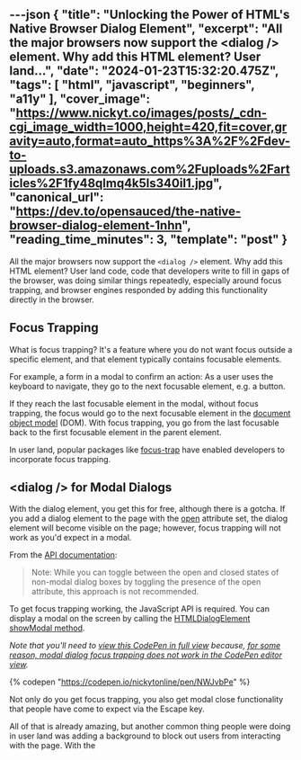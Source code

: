 ---json
{
  "title": "Unlocking the Power of HTML's Native Browser Dialog Element",
  "excerpt": "All the major browsers now support the &lt;dialog /&gt; element. Why add this HTML element? User land...",
  "date": "2024-01-23T15:32:20.475Z",
  "tags": [
    "html",
    "javascript",
    "beginners",
    "a11y"
  ],
  "cover_image": "https://www.nickyt.co/images/posts/_cdn-cgi_image_width=1000,height=420,fit=cover,gravity=auto,format=auto_https%3A%2F%2Fdev-to-uploads.s3.amazonaws.com%2Fuploads%2Farticles%2F1fy48qlmq4k5ls340il1.jpg",
  "canonical_url": "https://dev.to/opensauced/the-native-browser-dialog-element-1nhn",
  "reading_time_minutes": 3,
  "template": "post"
}
---

All the major browsers now support the `<dialog />` element. Why add this HTML element? User land code, code that developers write to fill in gaps of the browser, was doing similar things repeatedly, especially around focus trapping, and browser engines responded by adding this functionality directly in the browser.

## Focus Trapping

What is focus trapping? It's a feature where you do not want focus outside a specific element, and that element typically contains focusable elements.

For example, a form in a modal to confirm an action: As a user uses the keyboard to navigate, they go to the next focusable element, e.g. a button.

If they reach the last focusable element in the modal, without focus trapping, the focus would go to the next focusable element in the [document object model](https://developer.mozilla.org/en-US/docs/Web/API/Document_Object_Model) (DOM). With focus trapping, you go from the last focusable back to the first focusable element in the parent element.

In user land, popular packages like [focus-trap](https://www.npmjs.com/package/focus-trap) have enabled developers to incorporate focus trapping.

## &lt;dialog /&gt; for Modal Dialogs

With the dialog element, you get this for free, although there is a gotcha. If you add a dialog element to the page with the [open](https://developer.mozilla.org/en-US/docs/Web/HTML/Element/dialog#open) attribute set, the dialog element will become visible on the page; however, focus trapping will not work as you'd expect in a modal.

From the [API documentation](https://developer.mozilla.org/en-US/docs/Web/HTML/Element/dialog#open):

> Note: While you can toggle between the open and closed states of non-modal dialog boxes by toggling the presence of the open attribute, this approach is not recommended.

To get focus trapping working, the JavaScript API is required. You can display a modal on the screen by calling the [HTMLDialogElement showModal method](https://developer.mozilla.org/en-US/docs/Web/API/HTMLDialogElement/showModal).

_Note that you'll need to [view this CodePen in full view](https://codepen.io/nickytonline/full/NWJvbPe) because, [for some reason, modal dialog focus trapping does not work in the CodePen editor view](https://x.com/nickytonline/status/1749655288221782110)._

{% codepen "https://codepen.io/nickytonline/pen/NWJvbPe" %}

Not only do you get focus trapping, you also get modal close functionality that people have come to expect via the Escape key.

All of that is already amazing, but another common thing people were doing in user land was adding a background to block out users from interacting with the page. With the <dialog /> element, we can add a `::backdrop` pseudo-element that does this for you. All you need to do is style it. In the CodePen above, uncomment out this code in the CSS panel to see this in action.

```css
{% raw %}
dialog::backdrop {
  background-color: purple;
  opacity: 0.55;
  filter: blur(100px);
}
{% endraw %}
```

## &lt;dialog /&gt; for Non-Modal Dialogs

The structure of a non-modal dialog element is the same as a modal dialog. The main difference is to show a non-modal dialog, you need to call the [HTMLDialogElement show method](https://developer.mozilla.org/en-US/docs/Web/API/HTMLDialogElement/show).

With a non-modal dialog, the user is not blocked from navigating the rest of the page, i.e. no focus trapping, and the Escape key will not automatically close the dialog.

{% codepen "https://codepen.io/nickytonline/pen/ExMvNJw" %}

## Closing a dialog

To close a dialog or modal, we can use the [HTMLDialogElement  close method](https://developer.mozilla.org/en-US/docs/Web/API/HTMLDialogElement/close).

```typescript
{% raw %}
const modal = document.querySelector("dialog");

// some button in the dialog that has a click event listener registered
modal.querySelector("button").addEventListener("click", () => {
  modal.close();
});
{% endraw %}
```

## Wrapping up

The web platform keeps getting better. It's great to see pain points in user land that had user solutions come natively to browser land.

## References

- [Using JavaScript to trap focus in an element](https://hidde.blog/using-javascript-to-trap-focus-in-an-element/)
- [MDN - &lt;dialog&gt;: The Dialog element](https://developer.mozilla.org/en-US/docs/Web/HTML/Element/dialog)
- GitHub issue [<dialog> element should trap focus](https://github.com/w3c/html/issues/1514) from the _w3c/html_ repository.
- [Dialog - web.dev](https://web.dev/learn/html/dialog)

Stay saucy peeps!
